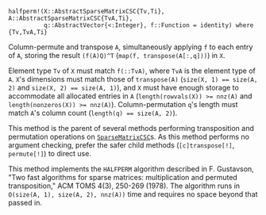 ```
halfperm!(X::AbstractSparseMatrixCSC{Tv,Ti}, A::AbstractSparseMatrixCSC{TvA,Ti},
          q::AbstractVector{<:Integer}, f::Function = identity) where {Tv,TvA,Ti}
```

Column-permute and transpose `A`, simultaneously applying `f` to each entry of `A`, storing the result `(f(A)Q)^T` (`map(f, transpose(A[:,q]))`) in `X`.

Element type `Tv` of `X` must match `f(::TvA)`, where `TvA` is the element type of `A`. `X`'s dimensions must match those of `transpose(A)` (`size(X, 1) == size(A, 2)` and `size(X, 2) == size(A, 1)`), and `X` must have enough storage to accommodate all allocated entries in `A` (`length(rowvals(X)) >= nnz(A)` and `length(nonzeros(X)) >= nnz(A)`). Column-permutation `q`'s length must match `A`'s column count (`length(q) == size(A, 2)`).

This method is the parent of several methods performing transposition and permutation operations on [`SparseMatrixCSC`](@ref)s. As this method performs no argument checking, prefer the safer child methods (`[c]transpose[!]`, `permute[!]`) to direct use.

This method implements the `HALFPERM` algorithm described in F. Gustavson, "Two fast algorithms for sparse matrices: multiplication and permuted transposition," ACM TOMS 4(3), 250-269 (1978). The algorithm runs in `O(size(A, 1), size(A, 2), nnz(A))` time and requires no space beyond that passed in.
